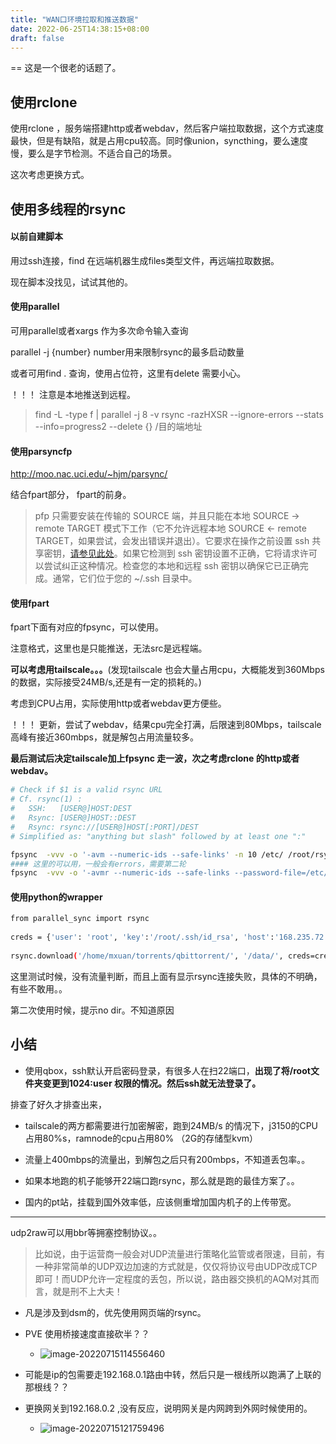```yaml
---
title: "WAN口环境拉取和推送数据"
date: 2022-06-25T14:38:15+08:00
draft: false	
---
```


== 这是一个很老的话题了。

## 使用rclone

使用rclone ，服务端搭建http或者webdav，然后客户端拉取数据，这个方式速度最快，但是有缺陷，就是占用cpu较高。同时像union，syncthing，要么速度慢，要么是字节检测。不适合自己的场景。

这次考虑更换方式。



## 使用多线程的rsync

#### 以前自建脚本

用过ssh连接，find 在远端机器生成files类型文件，再远端拉取数据。

现在脚本没找见，试试其他的。

#### 使用parallel

可用parallel或者xargs 作为多次命令输入查询

parallel -j {number} number用来限制rsync的最多启动数量

或者可用find . 查询，使用占位符，这里有delete 需要小心。

！！！ 注意是本地推送到远程。

> find -L -type f | parallel -j 8 -v rsync -razHXSR --ignore-errors --stats --info=progress2 --delete {} /目的端地址

#### 使用parsyncfp

http://moo.nac.uci.edu/~hjm/parsync/

结合fpart部分，	fpart的前身。

> pfp 只需要安装在传输的 SOURCE 端，并且只能在本地 SOURCE -> remote TARGET 模式下工作（它不允许远程本地 SOURCE <- remote TARGET，如果尝试，会发出错误并退出）。它要求在操作之前设置 ssh 共享密钥，[请参见此处](https://goo.gl/ghCazV)。如果它检测到 ssh 密钥设置不正确，它将请求许可以尝试纠正这种情况。检查您的本地和远程 ssh 密钥以确保它已正确完成。通常，它们位于您的 ~/.ssh 目录中。

#### 使用fpart

fpart下面有对应的fpsync，可以使用。

注意格式，这里也是只能推送，无法src是远程端。

**可以考虑用tailscale。。。**(发现tailscale 也会大量占用cpu，大概能发到360Mbps的数据，实际接受24MB/s,还是有一定的损耗的。)

考虑到CPU占用，实际使用http或者webdav更方便些。

！！！ 更新，尝试了webdav，结果cpu完全打满，后限速到80Mbps，tailscale高峰有接近360mbps，就是解包占用流量较多。

**最后测试后决定tailscale加上fpsync 走一波，次之考虑rclone 的http或者webdav。**



```Bash
# Check if $1 is a valid rsync URL
# Cf. rsync(1) :
#   SSH:   [USER@]HOST:DEST
#   Rsync: [USER@]HOST::DEST
#   Rsync: rsync://[USER@]HOST[:PORT]/DEST
# Simplified as: "anything but slash" followed by at least one ":"
```



```Bash
fpsync  -vvv -o '-avm --numeric-ids --safe-links' -n 10 /etc/ /root/rsyncexp
#### 这里的可以用，一般会有errors，需要第二轮
fpsync  -vvv -o '-avmr --numeric-ids --safe-links --password-file=/etc/rsyncpasswd ' -n 16  /home/mxuan/torrents/qbittorrent/ admin@100.125.250.65::B2/MKV/et8-1/

```

#### 使用python的wrapper



```Bash
from parallel_sync import rsync                                                 
                                                                                
creds = {'user': 'root', 'key':'/root/.ssh/id_rsa', 'host':'168.235.72.82'}     
                                                                                
rsync.download('/home/mxuan/torrents/qbittorrent/', '/data/', creds=creds)
```

这里测试时候，没有流量判断，而且上面有显示rsync连接失败，具体的不明确，有些不敢用。。

第二次使用时候，提示no dir。不知道原因



## 小结

+ 使用qbox，ssh默认开启密码登录，有很多人在扫22端口，**出现了将/root文件夹变更到1024:user 权限的情况。然后ssh就无法登录了。**

排查了好久才排查出来，

+ tailscale的两方都需要进行加密解密，跑到24MB/s 的情况下，j3150的CPU占用80%s，ramnode的cpu占用80% （2G的存储型kvm）
+ 流量上400mbps的流量出，到解包之后只有200mbps，不知道丢包率。。

+ 如果本地跑的机子能够开22端口跑rsync，那么就是跑的最佳方案了。。

+ 国内的pt站，挂载到国外效率低，应该侧重增加国内机子的上传带宽。

-------------------------

udp2raw可以用bbr等拥塞控制协议。。

> 比如说，由于运营商一般会对UDP流量进行策略化监管或者限速，目前，有一种非常简单的UDP双边加速的方式就是，仅仅将协议号由UDP改成TCP即可！而UDP允许一定程度的丢包，所以说，路由器交换机的AQM对其而言，就是刑不上大夫！

+ 凡是涉及到dsm的，优先使用网页端的rsync。

+ PVE 使用桥接速度直接砍半？？ 
  + ![image-20220715114556460](https://res.cloudinary.com/dbzr1zvpf/image/upload/v1657856769/2022/07/98546abd3c0d784011301203afd96502.webp)

+ 可能是ip的包需要走192.168.0.1路由中转，然后只是一根线所以跑满了上联的那根线？？
+ 更换网关到192.168.0.2 ,没有反应，说明网关是内网跨到外网时候使用的。
  + ![image-20220715121759496](https://res.cloudinary.com/dbzr1zvpf/image/upload/v1657858685/2022/07/34ed470dc76e1a8740c51f68087ce4ff.webp)
